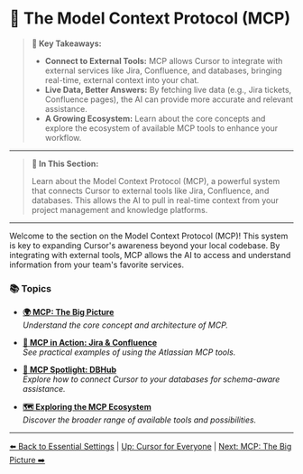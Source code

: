 # 🔗 The Model Context Protocol (MCP)

> **🔑 Key Takeaways:**
>
> - **Connect to External Tools:** MCP allows Cursor to integrate with external services like Jira, Confluence, and databases, bringing real-time, external context into your chat.
> - **Live Data, Better Answers:** By fetching live data (e.g., Jira tickets, Confluence pages), the AI can provide more accurate and relevant assistance.
> - **A Growing Ecosystem:** Learn about the core concepts and explore the ecosystem of available MCP tools to enhance your workflow.

---

> **🎯 In This Section:**
>
> Learn about the Model Context Protocol (MCP), a powerful system that connects Cursor to external tools like Jira, Confluence, and databases. This allows the AI to pull in real-time context from your project management and knowledge platforms.

---

Welcome to the section on the Model Context Protocol (MCP)! This system is key to expanding Cursor's awareness beyond your local codebase. By integrating with external tools, MCP allows the AI to access and understand information from your team's favorite services.

### 📚 Topics

-   **[🌍 MCP: The Big Picture](./06a-MCP-The-Big-Picture.md)**  
    *Understand the core concept and architecture of MCP.*

-   **[🤝 MCP in Action: Jira & Confluence](./06b-MCP-in-Action-Jira-and-Confluence.md)**  
    *See practical examples of using the Atlassian MCP tools.*

-   **[💾 MCP Spotlight: DBHub](./06c-MCP-Spotlight-DBHub.md)**  
    *Explore how to connect Cursor to your databases for schema-aware assistance.*

-   **[🗺️ Exploring the MCP Ecosystem](./06d-Exploring-the-MCP-Ecosystem.md)**  
    *Discover the broader range of available tools and possibilities.*

---

[⬅️ Back to Essential Settings](../05-Essential-Cursor-Settings.md) | [Up: Cursor for Everyone](../../README.md) | [Next: MCP: The Big Picture ➡️](./06a-MCP-The-Big-Picture.md) 